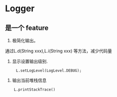 Logger
======
是一个
feature
----
1. 极简化输出。

通过L.d(String xxx),L.i(String xxx) 等方法，减少代码量

1. 显示设置输出级别.

```
     L.setLogLevel(LogLevel.DEBUG);
```

1. 输出当前堆栈信息

```
    L.printStackTrace()
```


    
